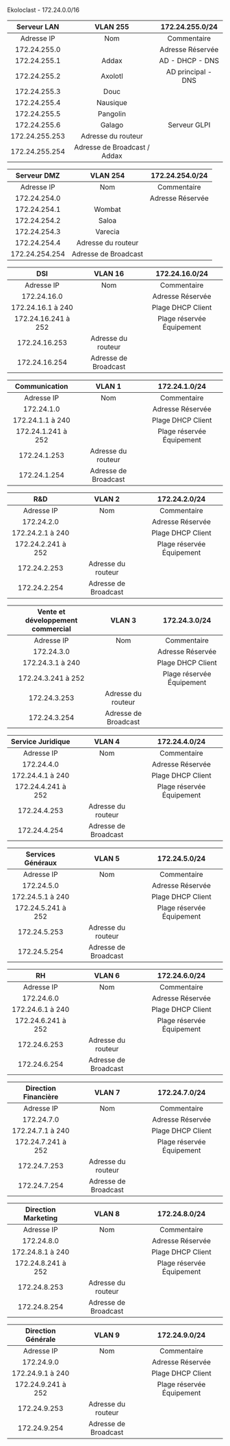 Ekoloclast - 172.24.0.0/16


| **Serveur LAN** | **VLAN 255** | **172.24.255.0/24** |
|:---:|:---:|:---:|
| Adresse IP | Nom | Commentaire |
| 172.24.255.0 |  | Adresse Réservée |
| 172.24.255.1 | Addax  | AD - DHCP - DNS |
| 172.24.255.2 | Axolotl | AD principal - DNS |
| 172.24.255.3 | Douc |  |
| 172.24.255.4 | Nausique |  |
| 172.24.255.5 | Pangolin |  |
| 172.24.255.6 | Galago | Serveur GLPI |
| 172.24.255.253 | Adresse du routeur |  |
| 172.24.255.254 | Adresse de Broadcast / Addax |  |  

| **Serveur DMZ** | **VLAN 254** | **172.24.254.0/24** |
|:---:|:---:|:---:|
| Adresse IP | Nom | Commentaire |
| 172.24.254.0 |  | Adresse Réservée |
| 172.24.254.1 | Wombat  |  |
| 172.24.254.2 | Saloa |  |
| 172.24.254.3 | Varecia |  |
| 172.24.254.4 | Adresse du routeur |  |
| 172.24.254.254 | Adresse de Broadcast |  |  

| **DSI** | **VLAN 16** | **172.24.16.0/24** |
|:---:|:---:|:---:|
| Adresse IP | Nom | Commentaire |
| 172.24.16.0 |  | Adresse Réservée |
| 172.24.16.1 à 240|  | Plage DHCP Client |
| 172.24.16.241 à 252|  | Plage réservée Équipement |
| 172.24.16.253 | Adresse du routeur |  |
| 172.24.16.254 | Adresse de Broadcast |  |

| **Communication** | **VLAN 1** | **172.24.1.0/24** |
|:---:|:---:|:---:|
| Adresse IP | Nom | Commentaire |
| 172.24.1.0 |  | Adresse Réservée |
| 172.24.1.1 à 240|  | Plage DHCP Client |
| 172.24.1.241 à 252|  | Plage réservée Équipement |
| 172.24.1.253 | Adresse du routeur |  |
| 172.24.1.254 | Adresse de Broadcast |  |

| **R&D** | **VLAN 2** | **172.24.2.0/24** |
|:---:|:---:|:---:|
| Adresse IP | Nom | Commentaire |
| 172.24.2.0 |  | Adresse Réservée |
| 172.24.2.1 à 240|  | Plage DHCP Client |
| 172.24.2.241 à 252|  | Plage réservée Équipement |
| 172.24.2.253 | Adresse du routeur |  |
| 172.24.2.254 | Adresse de Broadcast |  |

| **Vente et développement commercial** | **VLAN 3** | **172.24.3.0/24** |
|:---:|:---:|:---:|
| Adresse IP | Nom | Commentaire |
| 172.24.3.0 |  | Adresse Réservée |
| 172.24.3.1 à 240|  | Plage DHCP Client |
| 172.24.3.241 à 252|  | Plage réservée Équipement |
| 172.24.3.253 | Adresse du routeur |  |
| 172.24.3.254 | Adresse de Broadcast |  |

| **Service Juridique** | **VLAN 4** | **172.24.4.0/24** |
|:---:|:---:|:---:|
| Adresse IP | Nom | Commentaire |
| 172.24.4.0 |  | Adresse Réservée |
| 172.24.4.1 à 240|  | Plage DHCP Client |
| 172.24.4.241 à 252|  | Plage réservée Équipement |
| 172.24.4.253 | Adresse du routeur |  |
| 172.24.4.254 | Adresse de Broadcast |  |

| **Services Généraux** | **VLAN 5** | **172.24.5.0/24** |
|:---:|:---:|:---:|
| Adresse IP | Nom | Commentaire |
| 172.24.5.0 |  | Adresse Réservée |
| 172.24.5.1 à 240|  | Plage DHCP Client |
| 172.24.5.241 à 252|  | Plage réservée Équipement |
| 172.24.5.253 | Adresse du routeur |  |
| 172.24.5.254 | Adresse de Broadcast |  |

| **RH** | **VLAN 6** | **172.24.6.0/24** |
|:---:|:---:|:---:|
| Adresse IP | Nom | Commentaire |
| 172.24.6.0 |  | Adresse Réservée |
| 172.24.6.1 à 240|  | Plage DHCP Client |
| 172.24.6.241 à 252|  | Plage réservée Équipement |
| 172.24.6.253 | Adresse du routeur |  |
| 172.24.6.254 | Adresse de Broadcast |  |

| **Direction Financière** | **VLAN 7** | **172.24.7.0/24** |
|:---:|:---:|:---:|
| Adresse IP | Nom | Commentaire |
| 172.24.7.0 |  | Adresse Réservée |
| 172.24.7.1 à 240|  | Plage DHCP Client |
| 172.24.7.241 à 252|  | Plage réservée Équipement |
| 172.24.7.253 | Adresse du routeur |  |
| 172.24.7.254 | Adresse de Broadcast |  |

| **Direction Marketing** | **VLAN 8** | **172.24.8.0/24** |
|:---:|:---:|:---:|
| Adresse IP | Nom | Commentaire |
| 172.24.8.0 |  | Adresse Réservée |
| 172.24.8.1 à 240|  | Plage DHCP Client |
| 172.24.8.241 à 252|  | Plage réservée Équipement |
| 172.24.8.253 | Adresse du routeur |  |
| 172.24.8.254 | Adresse de Broadcast |  |

| **Direction Générale** | **VLAN 9** | **172.24.9.0/24** |
|:---:|:---:|:---:|
| Adresse IP | Nom | Commentaire |
| 172.24.9.0 |  | Adresse Réservée |
| 172.24.9.1 à 240|  | Plage DHCP Client |
| 172.24.9.241 à 252|  | Plage réservée Équipement |
| 172.24.9.253 | Adresse du routeur |  |
| 172.24.9.254 | Adresse de Broadcast |  |
